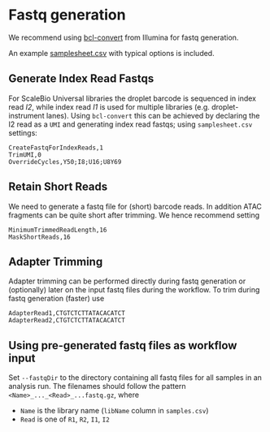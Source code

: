# Fastq generation
We recommend using [bcl-convert](https://support.illumina.com/sequencing/sequencing_software/bcl-convert.html) from Illumina for fastq generation.

An example [samplesheet.csv](examples/samplesheet.csv) with typical options is included.

## Generate Index Read Fastqs
For ScaleBio Universal libraries the droplet barcode is sequenced in index read _I2_, while index read _I1_ is used for multiple libraries (e.g. droplet-instrument lanes). Using `bcl-convert` this can be achieved by declaring the I2 read as a `UMI` and generating index read fastqs; using `samplesheet.csv` settings:
```
CreateFastqForIndexReads,1
TrimUMI,0
OverrideCycles,Y50;I8;U16;U8Y69
```

## Retain Short Reads
We need to generate a fastq file for (short) barcode reads. In addition ATAC fragments can be quite short after trimming. We hence recommend setting 
```
MinimumTrimmedReadLength,16
MaskShortReads,16
```

## Adapter Trimming
Adapter trimming can be performed directly during fastq generation or (optionally) later on the input fastq files during the workflow. To trim during fastq generation (faster) use 
```
AdapterRead1,CTGTCTCTTATACACATCT
AdapterRead2,CTGTCTCTTATACACATCT
```

## Using pre-generated fastq files as workflow input
Set `--fastqDir` to the directory containing all fastq files for all samples in an analysis run. The filenames should follow the pattern `<Name>_..._<Read>_...fastq.gz`, where
* `Name` is the library name (`libName` column in `samples.csv`)
* `Read` is one of `R1`, `R2`, `I1`, `I2`